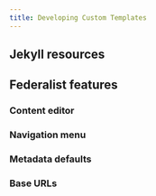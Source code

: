 ```yaml
---
title: Developing Custom Templates
---
```


## Jekyll resources

## Federalist features

### Content editor

### Navigation menu

### Metadata defaults

### Base URLs
